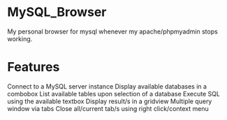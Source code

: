 MySQL_Browser
=============

My personal browser for mysql whenever my apache/phpmyadmin stops working.

Features
=============
Connect to a MySQL server instance
Display available databases in a combobox
List available tables upon selection of a database
Execute SQL using the available textbox
Display result/s in a gridview
Multiple query window via tabs
Close all/current tab/s using right click/context menu